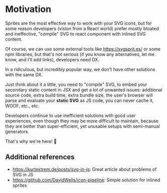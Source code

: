 # Motivation

Sprites are the most effective way to work with your SVG icons,
but for some reason developers (vision from a React world) prefer
mostly bloated and ineffective, "compile" SVG to react component with inlined SVG content.

Of course, we can use some external tools like https://svgsprit.es/ or some npm libraries,
but that's not serious (if you know any alternatives, let me know, and I'll add links), developers need DX.

In a ridiculous, but incredibly popular way, we don't have other solutions with the same DX.

Just think about it a little, you need to "compile" SVG, to embed your secondary static content in JSX
and get a lot of unwanted issues: additional source code, extra build time, extra bundle size,
the user's browser will parse and evaluate your **static SVG** as JS code,
you can never cache it, WOOF, etc., etc.

Developers continue to use inefficient solutions with good user experiences, even though they may be more difficult to maintain,
because they are better than super-efficient, yet unusable setups with semi-manual generators.

That's why we're here! 🥳

## Additional references

- https://kurtextrem.de/posts/svg-in-js: Great article about problems of SVG in JS
- https://github.com/DavidWells/icon-pipeline: Simple solution for inlined sprites
